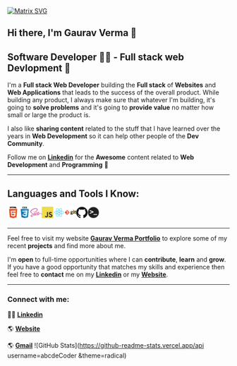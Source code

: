 [![Matrix SVG](https://raw.githubusercontent.com/rodrigograca31/rodrigograca31/master/matrix.svg)](https://www.youtube.com/watch?v=SDkAGkd4NLc)

<!-- <img src="https://media-exp1.licdn.com/dms/image/C4E16AQELzyFEyK9W8A/profile-displaybackgroundimage-shrink_350_1400/0/1631182670615?e=1636588800&v=beta&t=Vg4CGg7fzybyR_dScRlbSPJqwC7LHJltc2vfYmtoA_U" alt="Banner of Ram Maheshwari | rammcodes"> -->

## Hi there, I'm Gaurav Verma 👋


## Software Developer 👨‍💻 - Full stack web Devlopment 🚀

I'm a **Full stack Web Developer** building the **Full stack** of **Websites** and **Web Applications** that leads to the success of the overall product. While building any product, I always make sure that whatever I'm building, it's going to **solve problems** and it's going to **provide value** no matter how small or large the product is.

I also like **sharing content** related to the stuff that I have learned over the years in **Web Development** so it can help other people of the **Dev Community**.

Follow me on **[Linkedin](https://www.linkedin.com/in/gaurav-verma-88056a224/)** for the **Awesome** content related to **Web Development** and **Programming** 🚀

---

## **Languages and Tools I Know**:

<img align="left" alt="HTML5" width="26px" src="https://raw.githubusercontent.com/github/explore/80688e429a7d4ef2fca1e82350fe8e3517d3494d/topics/html/html.png" />
<img align="left" alt="CSS3" width="26px" src="https://raw.githubusercontent.com/github/explore/80688e429a7d4ef2fca1e82350fe8e3517d3494d/topics/css/css.png" /> 
<img align="left" alt="Sass" width="26px" src="https://raw.githubusercontent.com/github/explore/80688e429a7d4ef2fca1e82350fe8e3517d3494d/topics/sass/sass.png" />
<img align="left" alt="JavaScript" width="26px" src="https://raw.githubusercontent.com/github/explore/80688e429a7d4ef2fca1e82350fe8e3517d3494d/topics/javascript/javascript.png" /> 
<img align="left" alt="React" width="26px" src="https://raw.githubusercontent.com/github/explore/80688e429a7d4ef2fca1e82350fe8e3517d3494d/topics/react/react.png" />

<img align="left" alt="Git" width="26px" src="https://raw.githubusercontent.com/github/explore/80688e429a7d4ef2fca1e82350fe8e3517d3494d/topics/git/git.png" />
<img align="left" alt="GitHub" width="26px" src="https://raw.githubusercontent.com/github/explore/78df643247d429f6cc873026c0622819ad797942/topics/github/github.png" />
<img align="left" alt="Terminal" width="26px" src="https://raw.githubusercontent.com/github/explore/80688e429a7d4ef2fca1e82350fe8e3517d3494d/topics/terminal/terminal.png" />

<br />
<br />

---

Feel free to visit my website **[Gaurav Verma Portfolio](https://abcdecoder.github.io/portfolio.github.io/)** to explore some of my recent **projects** and find more about me.

I'm **open** to full-time opportunities where I can **contribute**, **learn** and **grow**. If you have a good opportunity that matches my skills and experience then feel free to **contact** me on my **[Linkedin](https://www.linkedin.com/in/gaurav-verma-88056a224/)** or my **[Website](https://abcdecoder.github.io/portfolio.github.io/)**.

---

### Connect with me:

👨‍💼 **[Linkedin](https://www.linkedin.com/in/gaurav-verma-88056a224/)**

🌎 **[Website](https://abcdecoder.github.io/portfolio.github.io/)**

🌎 **[Gmail](mailto:gaurav.02116403220@ipu.ac.in)**
![GitHub Stats](https://github-readme-stats.vercel.app/api username=abcdeCoder &theme=radical)
